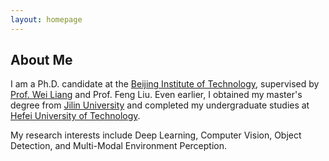 ```yaml
---
layout: homepage
---
```


## About Me

I am a Ph.D. candidate at the [Beijing Institute of Technology](https://bit.edu.cn/), supervised by [Prof. Wei Liang](http://pie-lab.cn/) and Prof. Feng Liu. Even earlier, I obtained my master's degree from [Jilin University](https://www.jlu.edu.cn/) and completed my undergraduate studies at [Hefei University of Technology](https://www.hfut.edu.cn/).

My research interests include Deep Learning, Computer Vision, Object Detection, and Multi-Modal Environment Perception.

<!--
## Research Interests

- **Computer Vision:** image recognition, image generation, video captioning
- **Machine Learning:** meta-learning, incremental learning, transfer learning


## News

- **[Feb. 2020]** Our paper about incremental learning is accepted to CVPR 2020.
- **[Feb. 2020]** We will host the ACM Multimedia Asia 2020 conference in Singapore!
- **[Sept. 2019]** Our paper about few-shot learning is accepted to NeurIPS 2019.
- **[Mar. 2019]** Our paper about few-shot learning is accepted to CVPR 2019.

{% include_relative _includes/publications.md %}

{% include_relative _includes/services.md %}
-->
